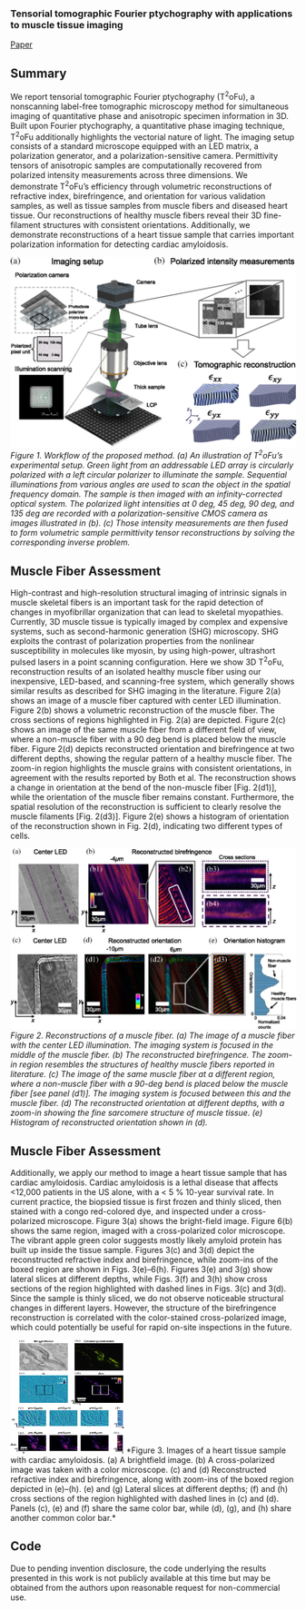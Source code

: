 ### Tensorial tomographic Fourier ptychography with applications to muscle tissue imaging

[Paper](https://doi.org/10.1117/1.AP.6.2.026004)

## Summary
We report tensorial tomographic Fourier ptychography (T<sup>2</sup>oFu), a nonscanning label-free tomographic microscopy method for simultaneous imaging of quantitative phase and anisotropic specimen information in 3D. Built upon Fourier ptychography, a quantitative phase imaging technique, T<sup>2</sup>oFu additionally highlights the vectorial nature of light. The imaging setup consists of a standard microscope equipped with an LED matrix, a polarization generator, and a polarization-sensitive camera. Permittivity tensors of anisotropic samples are computationally recovered from polarized intensity measurements across three dimensions. We demonstrate T<sup>2</sup>oFu’s efficiency through volumetric reconstructions of refractive index, birefringence, and orientation for various validation samples, as well as tissue samples from muscle fibers and diseased heart tissue. Our reconstructions of healthy muscle fibers reveal their 3D fine-filament structures with consistent orientations. Additionally, we demonstrate reconstructions of a heart tissue sample that carries important polarization information for detecting cardiac amyloidosis.

![](img//fig1.png)
*Figure 1. Workflow of the proposed method. (a) An illustration of T<sup>2</sup>oFu’s experimental setup. Green light from an addressable LED array is circularly polarized with a left circular polarizer to illuminate the sample. Sequential illuminations from various angles are used to scan the object in the spatial frequency domain. The sample is then imaged with an infinity-corrected optical system. The polarized light intensities at 0 deg, 45 deg, 90 deg, and 135 deg are recorded with a polarization-sensitive CMOS camera as images illustrated in (b). (c) Those intensity measurements are then fused to form volumetric sample permittivity tensor reconstructions by solving the corresponding inverse problem.*

## Muscle Fiber Assessment
High-contrast and high-resolution structural imaging of intrinsic signals in muscle skeletal fibers is an important task for the rapid detection of changes in myofibrillar organization that can lead to skeletal myopathies. Currently, 3D muscle tissue is typically imaged by complex and expensive systems, such as second-harmonic generation (SHG) microscopy. SHG exploits the contrast of polarization properties from the nonlinear susceptibility in molecules like myosin, by using high-power, ultrashort pulsed lasers in a point scanning configuration. Here we show 3D T<sup>2</sup>oFu, reconstruction results of an isolated healthy muscle fiber using our inexpensive, LED-based, and scanning-free system, which generally shows similar results as described for SHG imaging in the literature. Figure 2(a) shows an image of a muscle fiber captured with center LED illumination. Figure 2(b) shows a volumetric reconstruction of the muscle fiber. The cross sections of regions highlighted in Fig. 2(a) are depicted. Figure 2(c) shows an image of the same muscle fiber from a different field of view, where a non-muscle fiber with a 90 deg bend is placed below the muscle fiber. Figure 2(d) depicts reconstructed orientation and birefringence at two different depths, showing the regular pattern of a healthy muscle fiber. The zoom-in region highlights the muscle grains with consistent orientations, in agreement with the results reported by Both et al. The reconstruction shows a change in orientation at the bend of the non-muscle fiber [Fig. 2(d1)], while the orientation of the muscle fiber remains constant. Furthermore, the spatial resolution of the reconstruction is sufficient to clearly resolve the muscle filaments [Fig. 2(d3)]. Figure 2(e) shows a histogram of orientation of the reconstruction shown in Fig. 2(d), indicating two different types of cells.

![](img//fig2.png)
*Figure 2. Reconstructions of a muscle fiber. (a) The image of a muscle fiber with the center LED illumination. The imaging system is focused in the middle of the muscle fiber. (b) The reconstructed birefringence. The zoom-in region resembles the structures of healthy muscle fibers reported in literature. (c) The image of the same muscle fiber at a different region, where a non-muscle fiber with a 90-deg bend is placed below the muscle fiber [see panel (d1)]. The imaging system is focused between this and the muscle fiber. (d) The reconstructed orientation at different depths, with a zoom-in showing the fine sarcomere structure of muscle tissue. (e) Histogram of reconstructed orientation shown in (d).*

## Muscle Fiber Assessment
Additionally, we apply our method to image a heart tissue sample that has cardiac amyloidosis. Cardiac amyloidosis is a lethal disease that affects <12,000 patients in the US alone, with a < 5 % 10-year survival rate. In current practice, the biopsied tissue is first frozen and thinly sliced, then stained with a congo red-colored dye, and inspected under a cross-polarized microscope. Figure 3(a) shows the bright-field image. Figure 6(b) shows the same region, imaged with a cross-polarized color microscope. The vibrant apple green color suggests mostly likely amyloid protein has built up inside the tissue sample. Figures 3(c) and 3(d) depict the reconstructed refractive index and birefringence, while zoom-ins of the boxed region are shown in Figs. 3(e)–6(h). Figures 3(e) and 3(g) show lateral slices at different depths, while Figs. 3(f) and 3(h) show cross sections of the region highlighted with dashed lines in Figs. 3(c) and 3(d). Since the sample is thinly sliced, we do not observe noticeable structural changes in different layers. However, the structure of the birefringence reconstruction is correlated with the color-stained cross-polarized image, which could potentially be useful for rapid on-site inspections in the future.

<img src="img//fig3.png" width="200" height="200" />
*Figure 3. Images of a heart tissue sample with cardiac amyloidosis. (a) A brightfield image. (b) A cross-polarized image was taken with a color microscope. (c) and (d) Reconstructed refractive index and birefringence, along with zoom-ins of the boxed region depicted in (e)–(h). (e) and (g) Lateral slices at different depths; (f) and (h) cross sections of the region highlighted with dashed lines in (c) and (d). Panels (c), (e) and (f) share the same color bar, while (d), (g), and (h) share another common color bar.*

## Code
Due to pending invention disclosure, the code underlying the results presented in this work is not publicly available at this time but may be obtained from the authors upon reasonable request for non-commercial use.
